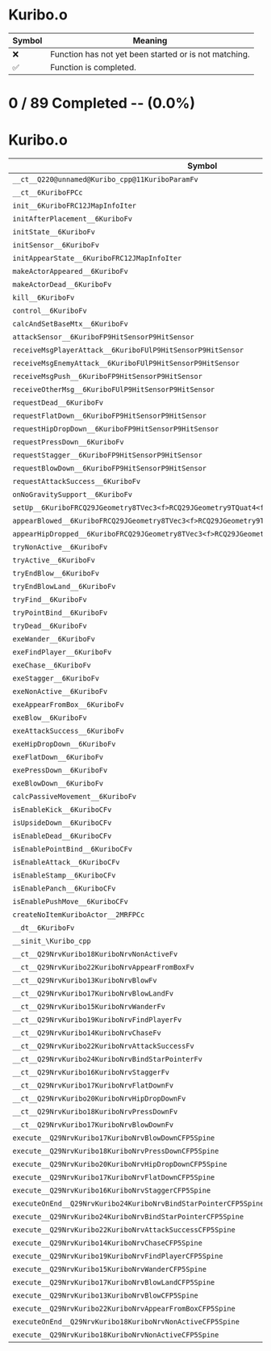 # Kuribo.o
| Symbol | Meaning 
| ------------- | ------------- 
| :x: | Function has not yet been started or is not matching. 
| :white_check_mark: | Function is completed. 


# 0 / 89 Completed -- (0.0%)
# Kuribo.o
| Symbol | Decompiled? |
| ------------- | ------------- |
| `__ct__Q220@unnamed@Kuribo_cpp@11KuriboParamFv` | :x: |
| `__ct__6KuriboFPCc` | :x: |
| `init__6KuriboFRC12JMapInfoIter` | :x: |
| `initAfterPlacement__6KuriboFv` | :x: |
| `initState__6KuriboFv` | :x: |
| `initSensor__6KuriboFv` | :x: |
| `initAppearState__6KuriboFRC12JMapInfoIter` | :x: |
| `makeActorAppeared__6KuriboFv` | :x: |
| `makeActorDead__6KuriboFv` | :x: |
| `kill__6KuriboFv` | :x: |
| `control__6KuriboFv` | :x: |
| `calcAndSetBaseMtx__6KuriboFv` | :x: |
| `attackSensor__6KuriboFP9HitSensorP9HitSensor` | :x: |
| `receiveMsgPlayerAttack__6KuriboFUlP9HitSensorP9HitSensor` | :x: |
| `receiveMsgEnemyAttack__6KuriboFUlP9HitSensorP9HitSensor` | :x: |
| `receiveMsgPush__6KuriboFP9HitSensorP9HitSensor` | :x: |
| `receiveOtherMsg__6KuriboFUlP9HitSensorP9HitSensor` | :x: |
| `requestDead__6KuriboFv` | :x: |
| `requestFlatDown__6KuriboFP9HitSensorP9HitSensor` | :x: |
| `requestHipDropDown__6KuriboFP9HitSensorP9HitSensor` | :x: |
| `requestPressDown__6KuriboFv` | :x: |
| `requestStagger__6KuriboFP9HitSensorP9HitSensor` | :x: |
| `requestBlowDown__6KuriboFP9HitSensorP9HitSensor` | :x: |
| `requestAttackSuccess__6KuriboFv` | :x: |
| `onNoGravitySupport__6KuriboFv` | :x: |
| `setUp__6KuriboFRCQ29JGeometry8TVec3<f>RCQ29JGeometry9TQuat4<f>RCQ29JGeometry8TVec3<f>` | :x: |
| `appearBlowed__6KuriboFRCQ29JGeometry8TVec3<f>RCQ29JGeometry9TQuat4<f>RCQ29JGeometry8TVec3<f>` | :x: |
| `appearHipDropped__6KuriboFRCQ29JGeometry8TVec3<f>RCQ29JGeometry9TQuat4<f>` | :x: |
| `tryNonActive__6KuriboFv` | :x: |
| `tryActive__6KuriboFv` | :x: |
| `tryEndBlow__6KuriboFv` | :x: |
| `tryEndBlowLand__6KuriboFv` | :x: |
| `tryFind__6KuriboFv` | :x: |
| `tryPointBind__6KuriboFv` | :x: |
| `tryDead__6KuriboFv` | :x: |
| `exeWander__6KuriboFv` | :x: |
| `exeFindPlayer__6KuriboFv` | :x: |
| `exeChase__6KuriboFv` | :x: |
| `exeStagger__6KuriboFv` | :x: |
| `exeNonActive__6KuriboFv` | :x: |
| `exeAppearFromBox__6KuriboFv` | :x: |
| `exeBlow__6KuriboFv` | :x: |
| `exeAttackSuccess__6KuriboFv` | :x: |
| `exeHipDropDown__6KuriboFv` | :x: |
| `exeFlatDown__6KuriboFv` | :x: |
| `exePressDown__6KuriboFv` | :x: |
| `exeBlowDown__6KuriboFv` | :x: |
| `calcPassiveMovement__6KuriboFv` | :x: |
| `isEnableKick__6KuriboCFv` | :x: |
| `isUpsideDown__6KuriboCFv` | :x: |
| `isEnableDead__6KuriboCFv` | :x: |
| `isEnablePointBind__6KuriboCFv` | :x: |
| `isEnableAttack__6KuriboCFv` | :x: |
| `isEnableStamp__6KuriboCFv` | :x: |
| `isEnablePanch__6KuriboCFv` | :x: |
| `isEnablePushMove__6KuriboCFv` | :x: |
| `createNoItemKuriboActor__2MRFPCc` | :x: |
| `__dt__6KuriboFv` | :x: |
| `__sinit_\Kuribo_cpp` | :x: |
| `__ct__Q29NrvKuribo18KuriboNrvNonActiveFv` | :x: |
| `__ct__Q29NrvKuribo22KuriboNrvAppearFromBoxFv` | :x: |
| `__ct__Q29NrvKuribo13KuriboNrvBlowFv` | :x: |
| `__ct__Q29NrvKuribo17KuriboNrvBlowLandFv` | :x: |
| `__ct__Q29NrvKuribo15KuriboNrvWanderFv` | :x: |
| `__ct__Q29NrvKuribo19KuriboNrvFindPlayerFv` | :x: |
| `__ct__Q29NrvKuribo14KuriboNrvChaseFv` | :x: |
| `__ct__Q29NrvKuribo22KuriboNrvAttackSuccessFv` | :x: |
| `__ct__Q29NrvKuribo24KuriboNrvBindStarPointerFv` | :x: |
| `__ct__Q29NrvKuribo16KuriboNrvStaggerFv` | :x: |
| `__ct__Q29NrvKuribo17KuriboNrvFlatDownFv` | :x: |
| `__ct__Q29NrvKuribo20KuriboNrvHipDropDownFv` | :x: |
| `__ct__Q29NrvKuribo18KuriboNrvPressDownFv` | :x: |
| `__ct__Q29NrvKuribo17KuriboNrvBlowDownFv` | :x: |
| `execute__Q29NrvKuribo17KuriboNrvBlowDownCFP5Spine` | :x: |
| `execute__Q29NrvKuribo18KuriboNrvPressDownCFP5Spine` | :x: |
| `execute__Q29NrvKuribo20KuriboNrvHipDropDownCFP5Spine` | :x: |
| `execute__Q29NrvKuribo17KuriboNrvFlatDownCFP5Spine` | :x: |
| `execute__Q29NrvKuribo16KuriboNrvStaggerCFP5Spine` | :x: |
| `executeOnEnd__Q29NrvKuribo24KuriboNrvBindStarPointerCFP5Spine` | :x: |
| `execute__Q29NrvKuribo24KuriboNrvBindStarPointerCFP5Spine` | :x: |
| `execute__Q29NrvKuribo22KuriboNrvAttackSuccessCFP5Spine` | :x: |
| `execute__Q29NrvKuribo14KuriboNrvChaseCFP5Spine` | :x: |
| `execute__Q29NrvKuribo19KuriboNrvFindPlayerCFP5Spine` | :x: |
| `execute__Q29NrvKuribo15KuriboNrvWanderCFP5Spine` | :x: |
| `execute__Q29NrvKuribo17KuriboNrvBlowLandCFP5Spine` | :x: |
| `execute__Q29NrvKuribo13KuriboNrvBlowCFP5Spine` | :x: |
| `execute__Q29NrvKuribo22KuriboNrvAppearFromBoxCFP5Spine` | :x: |
| `executeOnEnd__Q29NrvKuribo18KuriboNrvNonActiveCFP5Spine` | :x: |
| `execute__Q29NrvKuribo18KuriboNrvNonActiveCFP5Spine` | :x: |

